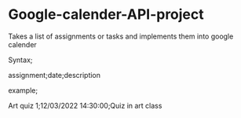 # Google-calender-API-project
Takes a list of assignments or tasks and implements them into google calender

Syntax;

assignment;date;description

example;

Art quiz 1;12/03/2022 14:30:00;Quiz in art class
